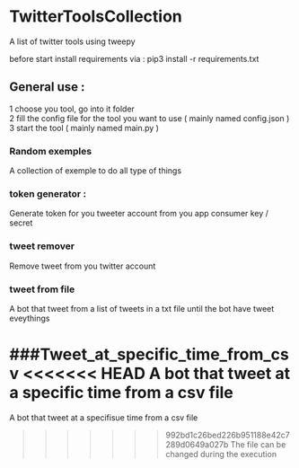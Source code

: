# TwitterToolsCollection
A list of twitter tools using tweepy

before start install requirements via :
pip3 install -r requirements.txt

## General use :  
1 choose you tool, go into it folder  
2 fill the config file for the tool you want to use ( mainly named config.json )  
3 start the tool ( mainly named main.py )  


### Random exemples
A collection of exemple to do all type of things

### token generator :
Generate token for you tweeter account from you app consumer key / secret

### tweet remover
Remove tweet from you twitter account

### tweet from file
A bot that tweet from a list of tweets in a txt file until the bot have tweet eveythings

###Tweet_at_specific_time_from_csv
<<<<<<< HEAD
A bot that tweet at a specific time from a csv file  
=======
A bot that tweet at a specifisue time from a csv file  
>>>>>>> 992bd1c26bed226b951188e42c7289d0649a027b
The file can be changed during the execution
